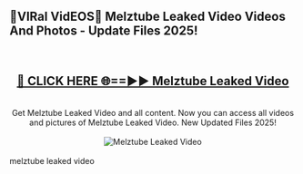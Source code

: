 <h2>🔴VIRal VidEOS🔴 Melztube Leaked Video Videos And Photos - Update Files 2025!</h2>
<br>
<div align="center">
<h2><a href="https://virallinks.top/odZfE0" rel="nofollow">🔴 CLICK HERE 🌐==►► Melztube Leaked Video</a></h2>
<br>
Get Melztube Leaked Video and all content. Now you can access all videos and pictures of Melztube Leaked Video. New Updated Files 2025!
<br>
<br>
<a href="https://virallinks.top/odZfE0" rel="nofollow" data-target="animated-image.originalLink"><img src="https://i.imgur.com/dJHk4Zq.gif)" alt="Melztube Leaked Video" style="max-width: 100%; display: inline-block;" data-target="animated-image.originalImage"></a>
</div>
<br>
melztube leaked video